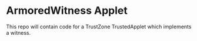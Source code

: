 # ArmoredWitness Applet

This repo will contain code for a TrustZone TrustedApplet which implements
a witness.

